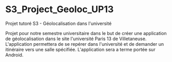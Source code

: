 # S3_Project_Geoloc_UP13
Projet tutoré S3 - Géolocalisation dans l'université

Projet pour notre semestre universitaire dans le but de créer une application de géolocalisation dans le site l'université Paris 13
de Villetaneuse. L'application permettera de se repérer dans l'université et de demander un itinéraire vers une salle spécifiée.
L'application sera a terme portée sur Android.
